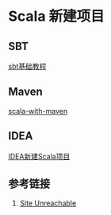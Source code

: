 # Scala 新建项目

## SBT

[sbt基础教程](work/programming/Scala/tools/sbt基础教程.md)

## Maven

[scala-with-maven](https://docs.scala-lang.org/tutorials/scala-with-maven.html)

## IDEA

[IDEA新建Scala项目](work/tools/IT/JetBrains/IDEA/IDEA新建Scala项目.md)

## 参考链接

1. [Site Unreachable](https://docs.scala-lang.org/tutorials/scala-with-maven.html)